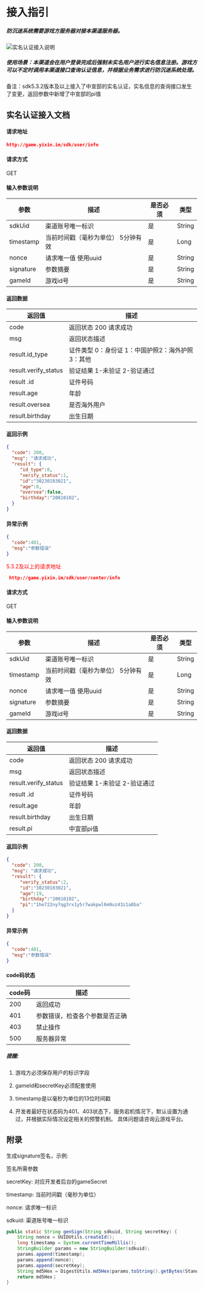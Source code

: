 # 接入指引
##### 防沉迷系统需要游戏方服务器对接本渠道服务器。
![实名认证接入说明](http://nosdn-yx.127.net/yxgame/d97c2defabad4f81a6571f745ee7e38f1583742624.jpg)
##### 使用场景：本渠道会在用户登录完成后强制未实名用户进行实名信息注册。游戏方可以不定时调用本渠道接口查询认证信息，并根据业务需求进行防沉迷系统处理。
备注：sdk5.3.2版本及以上接入了中宣部的实名认证，实名信息的查询接口发生了变更，返回参数中新增了中宣部的pi值
## 实名认证接入文档

#### 请求地址
```json
http://game.yixin.im/sdk/user/info
``` 

#### 请求方式
GET
#### 输入参数说明
| 参数            | 描述                                             | 是否必须           | 类型           |                                  
| -------------- | ------------------------------------------------ | --------------    |-------------- |
| sdkUid         | 渠道账号唯一标识                                   |   是                  |String      |
| timestamp      | 当前时间戳（毫秒为单位） 5分钟有效                   |   是                  |Long        |
| nonce          | 请求唯一值 使用uuid                                |   是                  |String      |
| signature      | 参数摘要                                          |   是                   |String     |
| gameId         | 游戏id号                                          |   是                   |String     |

#### 返回数据

| 返回值            | 描述                                             |                                      
| -------------- | ------------------------------------------------ |
| code         | 返回状态 200 请求成功                                  | 
| msg      | 返回状态描述                  |  
| result.id_type          | 证件类型 0：身份证 1：中国护照2：海外护照3：其他                               |   
| result.verify_status      | 验证结果 1-未验证 2-验证通过                                          |   
| result .id         | 证件号码                                          |   
| result.age         | 年龄                                          |   
| result.oversea        | 是否海外用户                                          |   
| result.birthday        | 出生日期                                          |   

#### 返回示例
```json
{    
  "code": 200,
  "msg": "请求成功",
  "result": {
     "id_type":0,
     "verify_status":1,
     "id":"30230103021",
     "age":0,
     "oversea":false,
     "birthday":"20010102",
  }
}
```
#### 异常示例
```json
{    
  "code":401,
  "msg":"参数错误" 
}
```
<font color=red>5.3.2及以上的请求地址</font>
```json
 http://game.yixin.im/sdk/user/center/info
``` 

#### 请求方式
GET
#### 输入参数说明
| 参数            | 描述                                             | 是否必须           | 类型           |                                  
| -------------- | ------------------------------------------------ | --------------    |-------------- |
| sdkUid         | 渠道账号唯一标识                                   |   是                  |String      |
| timestamp      | 当前时间戳（毫秒为单位） 5分钟有效                   |   是                  |Long        |
| nonce          | 请求唯一值 使用uuid                                |   是                  |String      |
| signature      | 参数摘要                                          |   是                   |String     |
| gameId         | 游戏id号                                          |   是                   |String     |

#### 返回数据

| 返回值            | 描述                                             |                                      
| -------------- | ------------------------------------------------ |
| code         | 返回状态 200 请求成功                                  | 
| msg      | 返回状态描述                  |  
| result.verify_status      | 验证结果 1-未验证 2-验证通过                                          |   
| result .id         | 证件号码                                          |   
| result.age         | 年龄                                          |   
| result.birthday        | 出生日期                                          |   
| result.pi | 中宣部pi值  |

#### 返回示例
```json
{    
  "code": 200,
  "msg": "请求成功",
  "result": {
     "verify_status":2,
     "id":"30230103021",
     "age":19,
     "birthday":"20010102",
     "pi":"1he722ny7qg3rx1y5r7wakpwl6m9uz43z1a8ba"
  }
}
```
#### 异常示例
```json
{    
  "code":401,
  "msg":"参数错误" 
}
```


#### code码状态
| code码            | 描述                                             |                                      
| -------------- | ------------------------------------------------ |
| 200         | 返回成功                                  | 
| 401      | 参数错误，检查各个参数是否正确                  |  
| 403          | 禁止操作                               |   
| 500      | 服务器异常                                         |   

##### 提醒:

1. 游戏方必须保存用户的标识字段

2. gameId和secretKey必须配套使用

3. timestamp是以毫秒为单位的13位时间戳

4. 开发者最好在状态码为401、403状态下，服务宕机情况下，默认设置为通过，并根据实际情况设定相关的预警机制。
具体问题请咨询云游戏平台。


## 附录
生成signature签名，示例:

签名所需参数

secretKey: 对应开发者后台的gameSecret

timestamp: 当前时间戳（毫秒为单位）

nonce: 请求唯一标识

sdkuid: 渠道账号唯一标识

```java
public static String genSign(String sdkuid, String secretKey) { 
    String nonce = UUIDUtils.createId();
    long timestamp = System.currentTimeMillis(); 
    StringBuilder params = new StringBuilder(sdkuid);   
    params.append(timestamp);  
    params.append(nonce);  
    params.append(secretKey);   
    String md5Hex = DigestUtils.md5Hex(params.toString().getBytes(StandardCharsets.UTF_8)); 
    return md5Hex；
}
```



